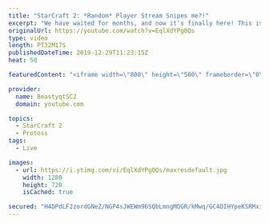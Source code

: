 ```yaml
---
title: "StarCraft 2: *Random* Player Stream Snipes me?!"
excerpt: "We have waited for months, and now it's finally here! This is the VOID RAYS to GRANDMASTER series! With the new balance changes to speedy Void Rays in the latest patch, we can now begin the series right! At this point in the series, we are introducing other units into the composition to make the games"
originalUrl: https://youtube.com/watch?v=EqlXdYPg0Qs
type: video
length: PT32M17S
publishedDateTime: 2019-12-29T11:23:15Z
heat: 50

featuredContent: "<iframe width=\"800\" height=\"500\" frameborder=\"0\" src=\"https://www.youtube.com/embed/EqlXdYPg0Qs\" allow=\"accelerometer; autoplay; encrypted-media; gyroscope; picture-in-picture\" allowfullscreen></iframe>"

provider:
  name: BeastyqtSC2
  domain: youtube.com

topics:
  - StarCraft 2
  - Protoss
tags:
  - Live

images:
  - url: https://i.ytimg.com/vi/EqlXdYPg0Qs/maxresdefault.jpg
    width: 1280
    height: 720
    isCached: true

secured: "H4DPdLF2zordGNeZ/NGP4sJWEWm96SQbLmngMOGR/kMwq/GC4DIHYpeKSRMxiEbvhawtnCnmepPE0kaRl9Qy9uzsycqW/eB/EuK7I5EtezSTFOxJINVJXY0odcj0JbwrtlTIEtjS8Ypicl8Uifxe8rhUxELN/Bjf83vwtTF+M4CQ6nnRUXaRLGUxH6tBe1YL07pqWH8GD2EoT4OMqCtyVtuyblALxVqhQups+GWMJ+09DDMN1rrn/BEbjml9zpbs1qkSq+mOmggnOhaAg86dimIkZs4mHFE/1f5gzOSLJAMkvUe+sU4jAzNNgyQM5GGxEK/6j6As/sPe6a3IB8m1iId/MBVDKnqELAT5lAKHxZCwyZGs6qW2yJcA8oOL2cFthY7WqIYoVFGlnKx+ayDoD7/rRLCZky2Wn+oA9nYKk94=;p6Mfr7e6TsseEFkXa5KfHA=="
---
```



